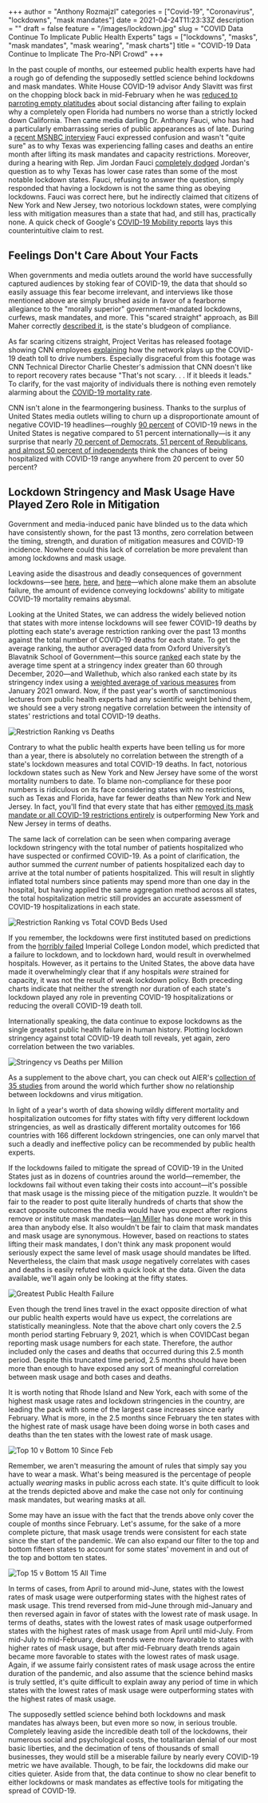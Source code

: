 +++
author = "Anthony Rozmajzl"
categories = ["Covid-19", "Coronavirus", "lockdowns", "mask mandates"]
date = 2021-04-24T11:23:33Z
description = ""
draft = false
feature = "/images/lockdown.jpg"
slug = "COVID Data Continue To Implicate Public Health Experts"
tags = ["lockdowns", "masks", "mask mandates", "mask wearing", "mask charts"]
title = "COVID-19 Data Continue to Implicate The Pro-NPI Crowd"
+++


In the past couple of months, our esteemed public health experts have had a rough go of defending the supposedly settled science behind lockdowns and mask mandates.
White House COVID-19 advisor Andy Slavitt was first on the chopping block back in mid-February when he was [reduced to parroting empty platitudes](https://twitter.com/tomselliott/status/1362048016560062466?s=20) about social distancing after failing to explain why a completely open Florida had numbers no worse than a strictly locked down California. Then came media darling Dr. Anthony Fauci, who has had a particularly embarrassing series of public appearances as of late. During a [recent MSNBC interview](https://twitter.com/Breaking911/status/1381073146590208000?s=20) Fauci expressed confusion and wasn't "quite sure" as to why Texas was experiencing falling cases and deaths an entire month after lifting its mask mandates and capacity restrictions. Moreover, during a hearing with Rep. Jim Jordan Fauci [completely dodged](https://twitter.com/BreitbartNews/status/1382818277399748611?s=20) Jordan's question as to why Texas has lower case rates than some of the most notable lockdown states. Fauci, refusing to answer the question, simply responded that having a lockdown is not the same thing as obeying lockdowns. Fauci was correct here, but he indirectly claimed that citizens of New York and New Jersey, two notorious lockdown states, were complying less with mitigation measures than a state that had, and still has, practically none. A quick check of Google's [COVID-19 Mobility reports](https://www.google.com/covid19/mobility/) lays this counterintuitive claim to rest.

## Feelings Don't Care About Your Facts

When governments and media outlets around the world have successfully captured audiences by stoking fear of COVID-19, the data that should so easily assuage this fear become irrelevant, and interviews like those mentioned above are simply brushed aside in favor of a fearborne allegiance to the "morally superior" government-mandated lockdowns, curfews, mask mandates, and more. This "scared straight" approach, as Bill Maher correctly [described it](https://www.youtube.com/watch?v=Qp3gy_CLXho), is the state's bludgeon of compliance. 

As far scaring citizens straight, Project Veritas has released footage showing CNN employees [explaining](https://nypost.com/2021/04/14/cnn-staffer-tells-project-veritas-network-played-up-covid-19-death-toll-for-ratings/) how the network plays up the COVID-19 death toll to drive numbers. Especially disgraceful from this footage was CNN Technical Director Charlie Chester's admission that CNN doesn't like to report recovery rates because "That's not scary. . . If it bleeds it leads." To clarify, for the vast majority of individuals there is nothing even remotely alarming about the [COVID-19 mortality rate](https://user-images.githubusercontent.com/5093552/115962754-d3f0ac80-a4ea-11eb-8347-b31d43afff59.png).

CNN isn't alone in the fearmongering business. Thanks to the surplus of United States media outlets willing to churn up a disproportionate amount of negative COVID-19 headlines&mdash;roughly [90 percent](https://www.nytimes.com/2021/03/24/world/covid-coverage-by-the-us-national-media-is-an-outlier-a-study-finds.html) of COVID-19 news in the United States is negative compared to 51 percent internationally&mdash;is it any surprise that nearly [70 percent of Democrats, 51 percent of Republicans, and almost 50 percent of independents](https://www.nytimes.com/2021/03/18/briefing/atlanta-shootings-kamala-harris-tax-deadline-2021.html) think the chances of being hospitalized with COVID-19 range anywhere from 20 percent to over 50 percent? 

## Lockdown Stringency and Mask Usage Have Played Zero Role in Mitigation

Government and media-induced panic have blinded us to the data which have consistently shown, for the past 13 months, zero correlation between the timing, strength, and duration of mitigation measures and COVID-19 incidence. Nowhere could this lack of correlation be more prevalent than among lockdowns and mask usage.

Leaving aside the disastrous and deadly consequences of government lockdowns&mdash;see [here](https://rationalground.com/lockdowns-pros-and-cons/), [here](https://collateralglobal.org/research), and [here](http://thepriceofpanic.com)&mdash;which alone make them an absolute failure, the amount of evidence conveying lockdowns' ability to mitigate COVID-19 mortality remains abysmal. 

Looking at the United States, we can address the widely believed notion that states with more intense lockdowns will see fewer COVID-19 deaths by plotting each state's average restriction ranking over the past 13 months against the total number of COVID-19 deaths for each state. To get the average ranking, the author averaged data from Oxford University’s Blavatnik School of Government&mdash;this source [ranked](https://www.bsg.ox.ac.uk/sites/default/files/2020-12/BSG-WP-2020-034-v2_0.pdf) each state by the average time spent at a stringency index greater than 60 through December, 2020&mdash;and Wallethub, which also ranked each state by its stringency index using a [weighted average of various measures](https://wallethub.com/edu/states-coronavirus-restrictions/73818) from January 2021 onward. Now, if the past year's worth of sanctimonious lectures from public health experts had any scientific weight behind them, we should see a very strong negative correlation between the intensity of states' restrictions and total COVID-19 deaths.

![Restriction Ranking vs Deaths](https://user-images.githubusercontent.com/5093552/116311094-d700cc80-a778-11eb-9331-8e48c3b16444.png)

Contrary to what the public health experts have been telling us for more than a year, there is absolutely no correlation between the strength of a state's lockdown measures and total COVID-19 deaths. In fact, notorious lockdown states such as New York and New Jersey have some of the worst mortality numbers to date. To blame non-compliance for these poor numbers is ridiculous on its face considering states with no restrictions, such as Texas and Florida, have far fewer deaths than New York and New Jersey. In fact, you'll find that every state that has either [removed its mask mandate or all COVID-19 restrictions entirely](https://pbs.twimg.com/media/EyfzUnXUcAIvi8a?format=jpg&name=large) is outperforming New York and New Jersey in terms of deaths.

The same lack of correlation can be seen when comparing average lockdown stringency with the total number of patients hospitalized who have suspected or confirmed COVID-19. As a point of clarification, the author summed the *current* number of patients hospitalized each day to arrive at the total number of patients hospitalized. This will result in slightly inflated total numbers since patients may spend more than one day in the hospital, but having applied the same aggregation method across all states, the total hospitalization metric still provides an accurate assessment of COVID-19 hospitalizations in each state.

![Restriction Ranking vs Total COVD Beds Used](https://user-images.githubusercontent.com/5093552/116311112-de27da80-a778-11eb-9a81-00277cd557dc.png)

If you remember, the lockdowns were first instituted based on predictions from the [horribly failed](https://www.aier.org/article/the-disease-models-were-tested-and-failed-massively/) Imperial College London model, which predicted that a failure to lockdown, and to lockdown hard, would result in overwhelmed hospitals. However, as it pertains to the United States, the above data have made it overwhelmingly clear that if any hospitals *were* strained for capacity, it was not the result of weak lockdown policy. Both preceding charts indicate that neither the strength nor duration of each state's lockdown played any role in preventing COVID-19 hospitalizations or reducing the overall COVID-19 death toll. 

Internationally speaking, the data continue to expose lockdowns as the single greatest public health failure in human history. Plotting lockdown stringency against total COVID-19 death toll reveals, yet again, zero correlation between the two variables.

![Stringency vs Deaths per Million](https://user-images.githubusercontent.com/5093552/116311454-437bcb80-a779-11eb-85d0-d6477af17bf7.png)

As a supplement to the above chart, you can check out AIER's [collection of 35 studies](https://www.aier.org/article/lockdowns-do-not-control-the-coronavirus-the-evidence/) from around the world which further show no relationship between lockdowns and virus mitigation. 

In light of a year's worth of data showing wildly different mortality and hospitalization outcomes for fifty states with fifty very different lockdown stringencies, as well as drastically different mortality outcomes for 166 countries with 166 different lockdown stringencies, one can only marvel that such a deadly and ineffective policy can be recommended by public health experts. 

If the lockdowns failed to mitigate the spread of COVID-19 in the United States just as in dozens of countries around the world&mdash;remember, the lockdowns fail without even taking their costs into account&mdash;it's possible that mask usage is the missing piece of the mitigation puzzle. It wouldn't be fair to the reader to post quite literally hundreds of charts that show the exact opposite outcomes the media would have you expect after regions remove or institute mask mandates&mdash;[Ian Miller](https://twitter.com/ianmSC/media) has done more work in this area than anybody else. It also wouldn't be fair to claim that mask mandates and mask usage are synonymous. However, based on reactions to states lifting their mask mandates, I don't think any mask proponent would seriously expect the same level of mask usage should mandates be lifted. Nevertheless, the claim that mask *usage* negatively correlates with cases and deaths is easily refuted with a quick look at the data. Given the data available, we'll again only be looking at the fifty states.

![Greatest Public Health Failure](https://user-images.githubusercontent.com/5093552/116312061-f5b39300-a779-11eb-88f7-a0e5c993726a.png)

Even though the trend lines travel in the exact opposite direction of what our public health experts would have us expect, the correlations are statistically meaningless. Note that the above chart only covers the 2.5 month period starting February 9, 2021, which is when COVIDCast began reporting mask usage numbers for each state. Therefore, the author included only the cases and deaths that occurred during this 2.5 month period. Despite this truncated time period, 2.5 months should have been more than enough to have exposed any sort of meaningful correlation between mask usage and both cases and deaths.

It is worth noting that Rhode Island and New York, each with some of the highest mask usage rates and lockdown stringencies in the country, are leading the pack with some of the largest case increases since early February. What is more, in the 2.5 months since February the ten states with the highest rate of mask usage have been doing worse in both cases and deaths than the ten states with the lowest rate of mask usage.

![Top 10 v Bottom 10 Since Feb](https://user-images.githubusercontent.com/5093552/116311179-f5ff5e80-a778-11eb-9ee5-92d490448314.png)

Remember, we aren't measuring the amount of rules that simply say you have to wear a mask. What's being measured is the percentage of people actually *wearing* masks in public across each state. It's quite difficult to look at the trends depicted above and make the case not only for continuing mask mandates, but wearing masks at all.  

Some may have an issue with the fact that the trends above only cover the couple of months since February. Let's assume, for the sake of a more complete picture, that mask usage trends were consistent for each state since the start of the pandemic. We can also expand our filter to the top and bottom fifteen states to account for some states' movement in and out of the top and bottom ten states. 

![Top 15 v Bottom 15 All Time](https://user-images.githubusercontent.com/5093552/116311251-0b748880-a779-11eb-989a-e979492e5e11.png)

In terms of cases, from April to around mid-June, states with the lowest rates of mask usage were outperforming states with the highest rates of mask usage. This trend reversed from mid-June through mid-January and then reversed again in favor of states with the lowest rate of mask usage. In terms of deaths, states with the lowest rates of mask usage outperformed states with the highest rates of mask usage from April until mid-July. From mid-July to mid-February, death trends were more favorable to states with higher rates of mask usage, but after mid-February death trends again became more favorable to states with the lowest rates of mask usage. Again, if we assume fairly consistent rates of mask usage across the entire duration of the pandemic, and also assume that the science behind masks is truly settled, it's quite difficult to explain away any period of time in which states with the lowest rates of mask usage were outperforming states with the highest rates of mask usage.

The supposedly settled science behind both lockdowns and mask mandates has always been, but even more so now, in serious trouble. Completely leaving aside the incredible death toll of the lockdowns, their numerous social and psychological costs, the totalitarian denial of our most basic liberties, and the decimation of tens of thousands of small businesses, they would still be a miserable failure by nearly every COVID-19 metric we have available. Though, to be fair, the lockdowns did make our cities quieter. Aside from that, the data continue to show no clear benefit to either lockdowns or mask mandates as effective tools for mitigating the spread of COVID-19.
